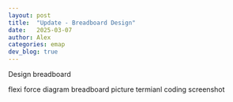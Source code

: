 ```yaml
---
layout: post
title:  "Update - Breadboard Design"
date:   2025-03-07
author: Alex
categories: emap
dev_blog: true
---
```


Design breadboard

flexi force diagram
breadboard picture
termianl coding screenshot